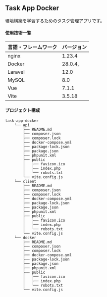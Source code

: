 ## Task App Docker

環境構築を学習するためのタスク管理アプリです。

#### 使用技術一覧

| 言語・フレームワーク | バージョン |
| -------------------- | ---------- |
| nginx                | 1.23.4     |
| Docker               | 28.0.4,    |
| Laravel              | 12.0       |
| MySQL                | 8.0        |
| Vue                  | 7.1.1      |
| Vite                 | 3.5.18     |

#### プロジェクト構成

```
task-app-docker
    └── api
        ├── README.md
        ├── composer.json
        ├── composer.lock
        ├── docker-compose.yml
        ├── package-lock.json
        ├── package.json
        ├── phpunit.xml
        ├── public
        │   ├── favicon.ico
        │   ├── index.php
        │   └── robots.txt
        └── vite.config.js
    └── client
        ├── README.md
        ├── composer.json
        ├── composer.lock
        ├── docker-compose.yml
        ├── package-lock.json
        ├── package.json
        ├── phpunit.xml
        ├── public
        │   ├── favicon.ico
        │   ├── index.php
        │   └── robots.txt
        └── vite.config.js
    └── docker
        ├── README.md
        ├── composer.json
        ├── composer.lock
        ├── docker-compose.yml
        ├── package-lock.json
        ├── package.json
        ├── phpunit.xml
        ├── public
        │   ├── favicon.ico
        │   ├── index.php
        │   └── robots.txt
        └── vite.config.js

```
